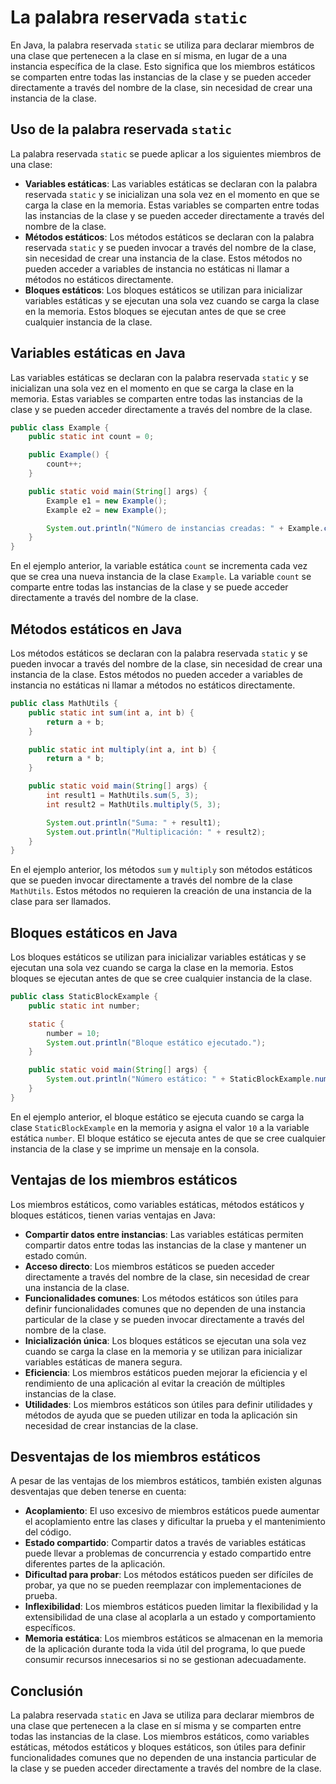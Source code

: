 # La palabra reservada `static`

En Java, la palabra reservada `static` se utiliza para declarar miembros de una clase que pertenecen a la clase en sí
misma, en lugar de a una instancia específica de la clase. Esto significa que los miembros estáticos se comparten entre
todas las instancias de la clase y se pueden acceder directamente a través del nombre de la clase, sin necesidad de
crear una instancia de la clase.

## Uso de la palabra reservada `static`

La palabra reservada `static` se puede aplicar a los siguientes miembros de una clase:

* **Variables estáticas**: Las variables estáticas se declaran con la palabra reservada `static` y se inicializan una
  sola vez en el momento en que se carga la clase en la memoria. Estas variables se comparten entre todas las instancias
  de la clase y se pueden acceder directamente a través del nombre de la clase.
* **Métodos estáticos**: Los métodos estáticos se declaran con la palabra reservada `static` y se pueden invocar a
  través del nombre de la clase, sin necesidad de crear una instancia de la clase. Estos métodos no pueden acceder a
  variables de instancia no estáticas ni llamar a métodos no estáticos directamente.
* **Bloques estáticos**: Los bloques estáticos se utilizan para inicializar variables estáticas y se ejecutan una sola
  vez cuando se carga la clase en la memoria. Estos bloques se ejecutan antes de que se cree cualquier instancia de la
  clase.

## Variables estáticas en Java

Las variables estáticas se declaran con la palabra reservada `static` y se inicializan una sola vez en el momento en que
se carga la clase en la memoria. Estas variables se comparten entre todas las instancias de la clase y se pueden acceder
directamente a través del nombre de la clase.

```java
public class Example {
    public static int count = 0;

    public Example() {
        count++;
    }

    public static void main(String[] args) {
        Example e1 = new Example();
        Example e2 = new Example();

        System.out.println("Número de instancias creadas: " + Example.count);
    }
}
```

En el ejemplo anterior, la variable estática `count` se incrementa cada vez que se crea una nueva instancia de la clase
`Example`. La variable `count` se comparte entre todas las instancias de la clase y se puede acceder directamente a
través del nombre de la clase.

## Métodos estáticos en Java

Los métodos estáticos se declaran con la palabra reservada `static` y se pueden invocar a través del nombre de la clase,
sin necesidad de crear una instancia de la clase. Estos métodos no pueden acceder a variables de instancia no estáticas
ni llamar a métodos no estáticos directamente.

```java
public class MathUtils {
    public static int sum(int a, int b) {
        return a + b;
    }

    public static int multiply(int a, int b) {
        return a * b;
    }

    public static void main(String[] args) {
        int result1 = MathUtils.sum(5, 3);
        int result2 = MathUtils.multiply(5, 3);

        System.out.println("Suma: " + result1);
        System.out.println("Multiplicación: " + result2);
    }
}
```

En el ejemplo anterior, los métodos `sum` y `multiply` son métodos estáticos que se pueden invocar directamente a través
del nombre de la clase `MathUtils`. Estos métodos no requieren la creación de una instancia de la clase para ser
llamados.

## Bloques estáticos en Java

Los bloques estáticos se utilizan para inicializar variables estáticas y se ejecutan una sola vez cuando se carga la
clase en la memoria. Estos bloques se ejecutan antes de que se cree cualquier instancia de la clase.

```java
public class StaticBlockExample {
    public static int number;

    static {
        number = 10;
        System.out.println("Bloque estático ejecutado.");
    }

    public static void main(String[] args) {
        System.out.println("Número estático: " + StaticBlockExample.number);
    }
}
```

En el ejemplo anterior, el bloque estático se ejecuta cuando se carga la clase `StaticBlockExample` en la memoria y
asigna el valor `10` a la variable estática `number`. El bloque estático se ejecuta antes de que se cree cualquier
instancia de la clase y se imprime un mensaje en la consola.

## Ventajas de los miembros estáticos

Los miembros estáticos, como variables estáticas, métodos estáticos y bloques estáticos, tienen varias ventajas en Java:

* **Compartir datos entre instancias**: Las variables estáticas permiten compartir datos entre todas las instancias de
  la clase y mantener un estado común.
* **Acceso directo**: Los miembros estáticos se pueden acceder directamente a través del nombre de la clase, sin
  necesidad de crear una instancia de la clase.
* **Funcionalidades comunes**: Los métodos estáticos son útiles para definir funcionalidades comunes que no dependen de
  una instancia particular de la clase y se pueden invocar directamente a través del nombre de la clase.
* **Inicialización única**: Los bloques estáticos se ejecutan una sola vez cuando se carga la clase en la memoria y se
  utilizan para inicializar variables estáticas de manera segura.
* **Eficiencia**: Los miembros estáticos pueden mejorar la eficiencia y el rendimiento de una aplicación al evitar la
  creación de múltiples instancias de la clase.
* **Utilidades**: Los miembros estáticos son útiles para definir utilidades y métodos de ayuda que se pueden utilizar en
  toda la aplicación sin necesidad de crear instancias de la clase.

## Desventajas de los miembros estáticos

A pesar de las ventajas de los miembros estáticos, también existen algunas desventajas que deben tenerse en cuenta:

* **Acoplamiento**: El uso excesivo de miembros estáticos puede aumentar el acoplamiento entre las clases y dificultar
  la prueba y el mantenimiento del código.
* **Estado compartido**: Compartir datos a través de variables estáticas puede llevar a problemas de concurrencia y
  estado compartido entre diferentes partes de la aplicación.
* **Dificultad para probar**: Los métodos estáticos pueden ser difíciles de probar, ya que no se pueden reemplazar con
  implementaciones de prueba.
* **Inflexibilidad**: Los miembros estáticos pueden limitar la flexibilidad y la extensibilidad de una clase al
  acoplarla a un estado y comportamiento específicos.
* **Memoria estática**: Los miembros estáticos se almacenan en la memoria de la aplicación durante toda la vida útil del
  programa, lo que puede consumir recursos innecesarios si no se gestionan adecuadamente.

## Conclusión

La palabra reservada `static` en Java se utiliza para declarar miembros de una clase que pertenecen a la clase en sí
misma y se comparten entre todas las instancias de la clase. Los miembros estáticos, como variables estáticas, métodos
estáticos y bloques estáticos, son útiles para definir funcionalidades comunes que no dependen de una instancia
particular de la clase y se pueden acceder directamente a través del nombre de la clase.